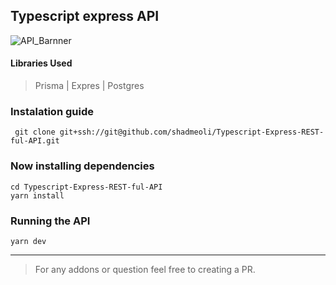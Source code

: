 ## Typescript express API

![API_Barnner](https://user-images.githubusercontent.com/85517013/226785977-b20207e6-ebc0-424c-a385-37bb6cd56621.png)

#### Libraries Used

> Prisma | Expres | Postgres

### Instalation guide

```
 git clone git+ssh://git@github.com/shadmeoli/Typescript-Express-REST-ful-API.git
```

### Now installing dependencies

```
cd Typescript-Express-REST-ful-API
yarn install
```

### Running the API

```
yarn dev
```

---

> For any addons or question feel free to creating a PR.
